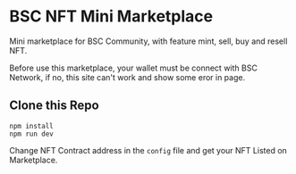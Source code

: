 # BSC NFT Mini Marketplace

Mini marketplace for BSC Community, with feature mint, sell, buy and resell NFT.

Before use this marketplace, your wallet must be connect with BSC Network, if no, this site can't work and show some eror in page.

## Clone this Repo

```
npm install
npm run dev

```
Change NFT Contract address in the `config` file and get your NFT Listed on Marketplace.